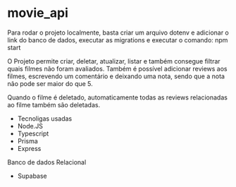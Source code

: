 # movie_api

Para rodar o projeto localmente, basta criar um arquivo dotenv e adicionar o link do banco de dados, executar as migrations e executar o comando: npm start

O Projeto permite criar, deletar, atualizar, listar e também consegue filtrar quais filmes não foram avaliados. Também é possível adicionar reviews aos filmes, escrevendo um comentário e deixando uma nota, sendo que a nota não pode ser maior do que 5.

Quando o filme é deletado, automaticamente todas as reviews relacionadas ao filme também são deletadas.

- Tecnoligas usadas
- Node.JS
- Typescript
- Prisma
- Express

Banco de dados Relacional
- Supabase
